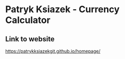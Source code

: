 # Patryk Ksiazek - Currency Calculator

## Link to website
https://patrykksiazekgit.github.io/homepage/
